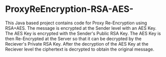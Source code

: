 # ProxyReEncryption-RSA-AES-
This Java based project contains code for Proxy Re-Encryption using RSA+AES. 
The message is encrypted at the Sender level with an AES Key. 
The AES Key is encrypted with the Sender's Public RSA Key. 
The AES Key is then Re-Encrypted at the Server so that it can be decrypted by the Reciever's Private RSA Key. 
After the decryption of the AES Key at the Reciever level the ciphertext is decrypted to obtain the original message.
